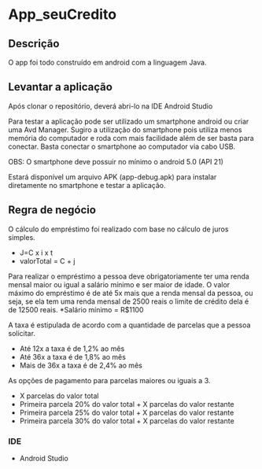 # App_seuCredito

## Descrição
O app foi todo construído em android com a linguagem Java.

## Levantar a aplicação
Após clonar o repositório, deverá abri-lo na IDE Android Studio

Para testar a aplicação pode ser utilizado um smartphone android ou criar uma Avd Manager. 
Sugiro a utilização do smartphone pois utiliza menos memória do computador e roda com mais facilidade além de ser basta para conectar. Basta conectar o smartphone ao computador via cabo USB.

OBS: O smartphone deve possuir no mínimo o android 5.0 (API 21)

Estará disponível um arquivo APK (app-debug.apk) para instalar diretamente no smartphone e testar a aplicação.

## Regra de negócio
O cálculo do empréstimo foi realizado com base no cálculo de juros simples.
* J=C x i x t
* valorTotal = C + j

Para realizar o empréstimo a pessoa deve obrigatoriamente ter uma renda mensal maior ou igual a salário mínimo e ser maior de idade.
O valor máximo do empréstimo é de até 5x mais que a renda mensal da pessoa, ou seja, se ela tem uma renda mensal de 2500 reais o limite de crédito dela é de 12500 reais.
*Salário mínimo = R$1100

A taxa é estipulada de acordo com a quantidade de parcelas que a pessoa solicitar.
* Até 12x a taxa é de 1,2% ao mês
* Até 36x a taxa é de 1,8% ao mês
* Mais de 36x a taxa é de 2,4% ao mês

As opções de pagamento para parcelas maiores ou iguais a 3.
* X parcelas do valor total
* Primeira parcela 20% do valor total + X parcelas do valor restante
* Primeira parcela 25% do valor total + X parcelas do valor restante
* Primeira parcela 30% do valor total + X parcelas do valor restante

### IDE
* Android Studio
